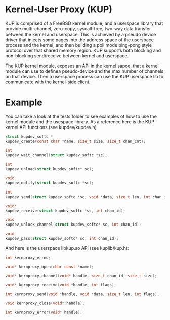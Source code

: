 # Kernel-User Proxy (KUP)
KUP is comprised of a FreeBSD kernel module, and a userspace library that provide multi-channel, zero-copy, syscall-free, two-way data transfer between the kernel and userspace. This is achieved by a pseudo device driver that injects some pages into the address space of the userspace process and the kernel, and then building a poll mode ping-pong style protocol over that shared memory region. KUP supports both blocking and non-blocking send/receive between kernel and userspace.

The KUP kernel module, exposes an API in the kernel sapce, that a kernel module can use to definea pseudo-device and the max number of channels on that device. Then a userspace process can use the KUP userspace lib to communicate with the kernel-side client.

# Example
You can take a look at the tests folder to see examples of how to use the kernel module and the usespace library. As a reference here is the KUP kernel API functions (see kupdev/kupdev.h)
```c
struct kupdev_softc *
kupdev_create(const char *name, size_t size, size_t chan_cnt);

int
kupdev_wait_channel(struct kupdev_softc *sc);

int
kupdev_unload(struct kupdev_softc* sc);

void
kupdev_notify(struct kupdev_softc *sc);

int
kupdev_send(struct kupdev_softc *sc, void *data, size_t len, int chan_id);

void*
kupdev_receive(struct kupdev_softc *sc, int chan_id);

void
kupdev_unlock_channel(struct kupdev_softc* sc, int chan_id);

void
kupdev_pass(struct kupdev_softc* sc, int chan_id);
```

And here is the userspace libkup.so API (see kuplib/kup.h):
```c
int kernproxy_errno;

void* kernproxy_open(char const *name);

void* kernproxy_channel(void* handle, size_t chan_id, size_t size);

void* kernproxy_receive(void *handle, int flags);

int kernproxy_send(void *handle, void *data, size_t len, int flags);

void kernproxy_close(void* handle);

int kernproxy_error(void* handle);
```
